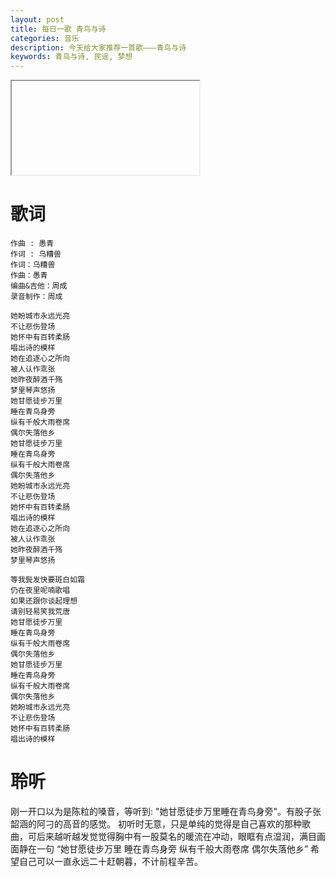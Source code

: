```yaml
---
layout: post
title: 每日一歌 青鸟与诗
categories: 音乐
description: 今天给大家推荐一首歌———青鸟与诗
keywords: 青鸟与诗, 民谣, 梦想
---
```


<iframe> frameborder="no" border="0" marginwidth="0" marginheight="0" width="330" height="86" src="//music.163.com/outchain/player?type=2&amp;id=506942692&amp;auto=1&amp;height=66" </iframe>

# 歌词

    作曲 : 愚青
    作词 : 乌糟兽
    作词：乌糟兽
    作曲：愚青
    编曲&吉他：周成
    录音制作：周成

    她盼城市永远光亮
    不让悲伤登场
    她怀中有百转柔肠
    唱出诗的模样
    她在追逐心之所向
    被人认作乖张
    她昨夜醉酒千殇
    梦里琴声悠扬
    她甘愿徒步万里
    睡在青鸟身旁
    纵有千般大雨卷席
    偶尔失落他乡
    她甘愿徒步万里
    睡在青鸟身旁
    纵有千般大雨卷席
    偶尔失落他乡
    她盼城市永远光亮
    不让悲伤登场
    她怀中有百转柔肠
    唱出诗的模样
    她在追逐心之所向
    被人认作乖张
    她昨夜醉酒千殇
    梦里琴声悠扬

    等我鬓发快要斑白如霜
    仍在夜里呢喃歌唱
    如果还跟你谈起理想
    请别轻易笑我荒唐
    她甘愿徒步万里
    睡在青鸟身旁
    纵有千般大雨卷席
    偶尔失落他乡
    她甘愿徒步万里
    睡在青鸟身旁
    纵有千般大雨卷席
    偶尔失落他乡
    她盼城市永远光亮
    不让悲伤登场
    她怀中有百转柔肠
    唱出诗的模样

# 聆听

刚一开口以为是陈粒的嗓音，等听到: "她甘愿徒步万里睡在青鸟身旁"。有股子张韶涵的阿刁的高音的感觉。 初听时无意，只是单纯的觉得是自己喜欢的那种歌曲，可后来越听越发觉觉得胸中有一股莫名的暖流在冲动，眼眶有点湿润，满目画面静在一句 “她甘愿徒步万里
睡在青鸟身旁
纵有千般大雨卷席
偶尔失落他乡”
希望自己可以一直永远二十赶朝暮，不计前程辛苦。
